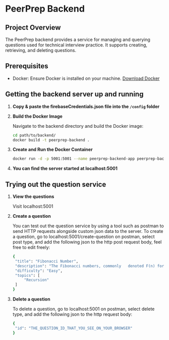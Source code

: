 # PeerPrep Backend

## Project Overview
The PeerPrep backend provides a service for managing and querying questions used for technical interview practice. It supports creating, retrieving, and deleting questions.

## Prerequisites
- Docker: Ensure Docker is installed on your machine. [Download Docker](https://www.docker.com/products/docker-desktop)

## Getting the backend server up and running

1. **Copy & paste the firebaseCredentials.json file into the `/config` folder**

2. **Build the Docker Image** 

   Navigate to the backend directory and build the Docker image:

   ```sh
   cd path/to/backend/
   docker build -t peerprep-backend .
   ```

3. **Create and Run the Docker Container**
   
   ```sh
   docker run -d -p 5001:5001 --name peerprep-backend-app peerprep-backend
   ```

4. **You can find the server started at localhost:5001**

## Trying out the question service

1. **View the questions**
   
   Visit localhost:5001

2. **Create a question**
   
   You can test out the question service by using a tool such as postman to send HTTP requests alongside custom json data to the server. To create a question, go to localhost:5001/create-question on postman, select post type, and add the following json to the http post request body, feel free to edit freely:

   ```sh
   {
    "title": "Fibonacci Number",
    "description": "The Fibonacci numbers, commonly   denoted F(n) form a sequence, called the Fibonacci sequence, such that each number is the sum of the two preceding ones, starting from 0 and 1. That is, F(0) = 0, F(1) = 1 and F(n) = F(n - 1) + F(n - 2), for n > 1. Given n, calculate F(n).",
    "difficulty": "Easy",
    "topics": [
        "Recursion"
    ]
   }
   ```


3. **Delete a question**
   

   To delete a question, go to localhost:5001 on postman, select delete type, and add the following json to the http request body:

   ```sh
   {
    "id": "THE_QUESTION_ID_THAT_YOU_SEE_ON_YOUR_BROWSER"
   }
   ```

